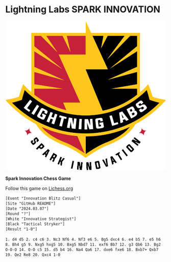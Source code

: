 # Lightning Labs SPARK INNOVATION

![Lightning Labs logo](images/LL_Logo.png)

**Spark Innovation Chess Game**

Follow this game on [Lichess.org](https://lichess.org/cfmAfj4B)
```pgn
[Event "Innovation Blitz Casual"]
[Site "GitHub README"]
[Date "2024.03.07"]
[Round "?"]
[White "Innovative Strategist"]
[Black "Tactical Stryker"]
[Result "1-0"]

1. d4 d5 2. c4 c6 3. Nc3 Nf6 4. Nf3 e6 5. Bg5 dxc4 6. e4 b5 7. e5 h6 8. Bh4 g5 9. Nxg5 hxg5 10. Bxg5 Nbd7 11. exf6 Bb7 12. g3 Qb6 13. Bg2 O-O-O 14. O-O c5 15. d5 b4 16. Na4 Qa6 17. dxe6 fxe6 18. Bxb7+ Qxb7 19. Qe2 Re8 20. Qxc4 1-0